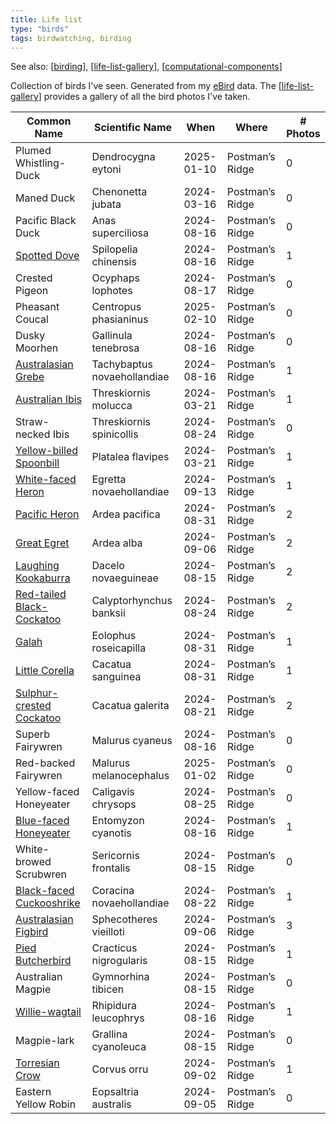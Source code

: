 ```yaml
---
title: Life list
type: "birds"
tags: birdwatching, birding
---
```


See also: [[birding]], [[life-list-gallery]], [[computational-components]]

Collection of birds I've seen. Generated from my [eBird](https://ebird.org) data. The [[life-list-gallery]] provides a gallery of all the bird photos I've taken.

| Common Name | Scientific Name | When | Where | # Photos |
| -------------|-----------------|----------|-----| ----- |
| Plumed Whistling-Duck | Dendrocygna eytoni | 2025-01-10 | Postman’s Ridge | 0 | 
| Maned Duck | Chenonetta jubata | 2024-03-16 | Postman’s Ridge | 0 | 
| Pacific Black Duck | Anas superciliosa | 2024-08-16 | Postman’s Ridge | 0 | 
| [Spotted Dove](./spottedDove.md) | Spilopelia chinensis | 2024-08-16 | Postman’s Ridge | 1 | 
| Crested Pigeon | Ocyphaps lophotes | 2024-08-17 | Postman’s Ridge | 0 | 
| Pheasant Coucal | Centropus phasianinus | 2025-02-10 | Postman’s Ridge | 0 | 
| Dusky Moorhen | Gallinula tenebrosa | 2024-08-16 | Postman’s Ridge | 0 | 
| [Australasian Grebe](./australasianGrebe.md) | Tachybaptus novaehollandiae | 2024-08-16 | Postman’s Ridge | 1 | 
| [Australian Ibis](./australianIbis.md) | Threskiornis molucca | 2024-03-21 | Postman’s Ridge | 1 | 
| Straw-necked Ibis | Threskiornis spinicollis | 2024-08-24 | Postman’s Ridge | 0 | 
| [Yellow-billed Spoonbill](./yellowbilledSpoonbill.md) | Platalea flavipes | 2024-03-21 | Postman’s Ridge | 1 | 
| [White-faced Heron](./whitefacedHeron.md) | Egretta novaehollandiae | 2024-09-13 | Postman’s Ridge | 1 | 
| [Pacific Heron](./pacificHeron.md) | Ardea pacifica | 2024-08-31 | Postman’s Ridge | 2 | 
| [Great Egret](./greatEgret.md) | Ardea alba | 2024-09-06 | Postman’s Ridge | 2 | 
| [Laughing Kookaburra](./laughingKookaburra.md) | Dacelo novaeguineae | 2024-08-15 | Postman’s Ridge | 2 | 
| [Red-tailed Black-Cockatoo](./redtailedBlackCockatoo.md) | Calyptorhynchus banksii | 2024-08-24 | Postman’s Ridge | 2 | 
| [Galah](./galah.md) | Eolophus roseicapilla | 2024-08-31 | Postman’s Ridge | 1 | 
| [Little Corella](./littleCorella.md) | Cacatua sanguinea | 2024-08-31 | Postman’s Ridge | 1 | 
| [Sulphur-crested Cockatoo](./sulphurcrestedCockatoo.md) | Cacatua galerita | 2024-08-21 | Postman’s Ridge | 2 | 
| Superb Fairywren | Malurus cyaneus | 2024-08-16 | Postman’s Ridge | 0 | 
| Red-backed Fairywren | Malurus melanocephalus | 2025-01-02 | Postman’s Ridge | 0 | 
| Yellow-faced Honeyeater | Caligavis chrysops | 2024-08-25 | Postman’s Ridge | 0 | 
| [Blue-faced Honeyeater](./bluefacedHoneyeater.md) | Entomyzon cyanotis | 2024-08-16 | Postman’s Ridge | 1 | 
| White-browed Scrubwren | Sericornis frontalis | 2024-08-15 | Postman’s Ridge | 0 | 
| [Black-faced Cuckooshrike](./blackfacedCuckooshrike.md) | Coracina novaehollandiae | 2024-08-22 | Postman’s Ridge | 1 | 
| [Australasian Figbird](./australasianFigbird.md) | Sphecotheres vieilloti | 2024-09-06 | Postman’s Ridge | 3 | 
| [Pied Butcherbird](./piedButcherbird.md) | Cracticus nigrogularis | 2024-08-15 | Postman’s Ridge | 1 | 
| Australian Magpie | Gymnorhina tibicen | 2024-08-15 | Postman’s Ridge | 0 | 
| [Willie-wagtail](./williewagtail.md) | Rhipidura leucophrys | 2024-08-16 | Postman’s Ridge | 1 | 
| Magpie-lark | Grallina cyanoleuca | 2024-08-15 | Postman’s Ridge | 0 | 
| [Torresian Crow](./torresianCrow.md) | Corvus orru | 2024-09-02 | Postman’s Ridge | 1 | 
| Eastern Yellow Robin | Eopsaltria australis | 2024-09-05 | Postman’s Ridge | 0 | 

[//begin]: # "Autogenerated link references for markdown compatibility"
[birding]: birding "Birding"
[life-list-gallery]: life-list-gallery "Life list gallery"
[computational-components]: ../../colophon/computational-components "Computational components"
[//end]: # "Autogenerated link references"